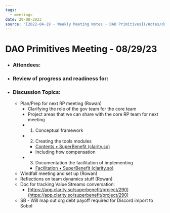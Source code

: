 ```yaml
---
tags:
  - meetings
date: 29-08-2023
source: "[2022-04-19 - Weekly Meeting Notes - DAO Primitives](/notes/dao-primitives/primitives-archive/primitives-docs/2022-04-19%20-%20Weekly%20Meeting%20Notes%20-%20DAO%20Primitives.md)"
---
```


# DAO Primitives Meeting - 08/29/23

- ### Attendees:
- ### **Review of progress and readiness for:**
- ### Discussion Topics:
	- Plan/Prep for next RP meeting (Rowan)
		- Clarifying the role of the gov team for the core team
		- Project areas that we can share with the core RP team for next meeting
		-  1. Conceptual framework 
		- 2. Creating the tools modules
			- [Contents • SuperBenefit (clarity.so)](https://app.clarity.so/superbenefit/project/290)
			- Including how compensation
		- 3. Documentation the facilitation of implementing 
			- [Facilitation • SuperBenefit (clarity.so)](https://app.clarity.so/superbenefit/project/289)
	- Windfall meeting and set up (Rowan)
	- Reflections on team dynamics stuff (Rowan)
	- Doc for tracking Value Streams conversation:
		- [https://app.clarity.so/superbenefit/project/290](https://app.clarity.so/superbenefit/project/290)
	- SB - Will map out org debt payoff required for Discord import to Sobol